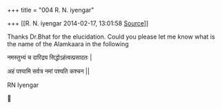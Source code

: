 +++
title = "004 R. N. iyengar"

+++
[[R. N. iyengar	2014-02-17, 13:01:58 [Source](https://groups.google.com/g/samskrita/c/uWQpEdoCsIs)]]



Thanks Dr.Bhat for the elucidation. Could you please let me know what is the name of the Alamkaara in the following

नमस्तुभ्यं च दारिद्र्य सिद्धोऽहंत्वत्प्रसादतः \|

अहं पश्यामि सर्वत्र नमां पश्यति कश्चन \|\|

  

RN Iyengar



